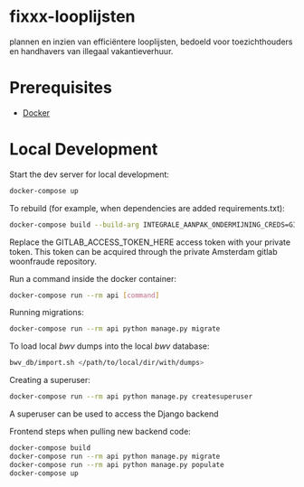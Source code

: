 # fixxx-looplijsten
plannen en inzien van efficiëntere looplijsten, bedoeld voor toezichthouders en handhavers van illegaal vakantieverhuur.

# Prerequisites

- [Docker](https://docs.docker.com/docker-for-mac/install/)

# Local Development

Start the dev server for local development:
```bash
docker-compose up
```

To rebuild (for example, when dependencies are added requirements.txt):
```bash
docker-compose build --build-arg INTEGRALE_AANPAK_ONDERMIJNING_CREDS=GITLAB_ACCESS_TOKEN_HERE
```
Replace the GITLAB_ACCESS_TOKEN_HERE access token with your private token.
This token can be acquired through the private Amsterdam gitlab woonfraude repository.

Run a command inside the docker container:

```bash
docker-compose run --rm api [command]
```

Running migrations:
```bash
docker-compose run --rm api python manage.py migrate
```

To load local *bwv* dumps into the local *bwv* database:
```bash
bwv_db/import.sh </path/to/local/dir/with/dumps>
```

Creating a superuser:
```bash
docker-compose run --rm api python manage.py createsuperuser
```
A superuser can be used to access the Django backend


Frontend steps when pulling new backend code:
```bash
docker-compose build
docker-compose run --rm api python manage.py migrate
docker-compose run --rm api python manage.py populate
docker-compose up
